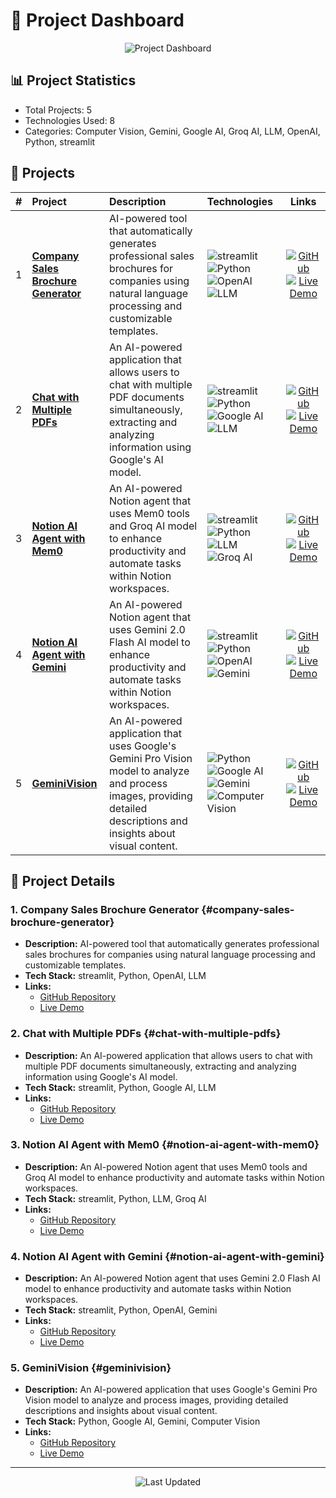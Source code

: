 # 🚀 Project Dashboard

<div align="center">

![Project Dashboard](https://readme-typing-svg.herokuapp.com?font=Fira+Code&weight=500&size=40&pause=1000&color=58A6FF&center=true&vCenter=true&width=600&height=100&lines=AI+%26+ML+Projects)

</div>

## 📊 Project Statistics
- Total Projects: 5
- Technologies Used: 8
- Categories: Computer Vision, Gemini, Google AI, Groq AI, LLM, OpenAI, Python, streamlit

## 🎯 Projects

| # | Project | Description | Technologies | Links |
|:--|:--------|:------------|:------------|:-----:|
| 1 | [**Company Sales Brochure Generator**](#company-sales-brochure-generator) | AI-powered tool that automatically generates professional sales brochures for companies using natural language processing and customizable templates. | ![streamlit](https://img.shields.io/badge/streamlit-58A6FF?style=flat-square&logo=streamlit&logoColor=white) ![Python](https://img.shields.io/badge/Python-58A6FF?style=flat-square&logo=python&logoColor=white) ![OpenAI](https://img.shields.io/badge/OpenAI-58A6FF?style=flat-square&logo=openai&logoColor=white) ![LLM](https://img.shields.io/badge/LLM-58A6FF?style=flat-square&logo=llm&logoColor=white) | [![GitHub](https://img.shields.io/badge/GitHub-181717?style=flat-square&logo=github&logoColor=white)](https://github.com/anuj-kumar-30/Company_Sales_Brochure_Generator) [![Live Demo](https://img.shields.io/badge/Live_Demo-238636?style=flat-square&logo=streamlit&logoColor=white)](https://anuj-kumar-30-company-sales-brochure--brochure-streamlit-w2huvs.streamlit.app/) |
| 2 | [**Chat with Multiple PDFs**](#chat-with-multiple-pdfs) | An AI-powered application that allows users to chat with multiple PDF documents simultaneously, extracting and analyzing information using Google's AI model. | ![streamlit](https://img.shields.io/badge/streamlit-58A6FF?style=flat-square&logo=streamlit&logoColor=white) ![Python](https://img.shields.io/badge/Python-58A6FF?style=flat-square&logo=python&logoColor=white) ![Google AI](https://img.shields.io/badge/Google%20AI-58A6FF?style=flat-square&logo=googleai&logoColor=white) ![LLM](https://img.shields.io/badge/LLM-58A6FF?style=flat-square&logo=llm&logoColor=white) | [![GitHub](https://img.shields.io/badge/GitHub-181717?style=flat-square&logo=github&logoColor=white)](https://github.com/anuj-kumar-30/chat-with-multiple-pdfs/tree/main) [![Live Demo](https://img.shields.io/badge/Live_Demo-238636?style=flat-square&logo=streamlit&logoColor=white)](https://chat-with-mulitple-pdfs.streamlit.app/) |
| 3 | [**Notion AI Agent with Mem0**](#notion-ai-agent-with-mem0) | An AI-powered Notion agent that uses Mem0 tools and Groq AI model to enhance productivity and automate tasks within Notion workspaces. | ![streamlit](https://img.shields.io/badge/streamlit-58A6FF?style=flat-square&logo=streamlit&logoColor=white) ![Python](https://img.shields.io/badge/Python-58A6FF?style=flat-square&logo=python&logoColor=white) ![LLM](https://img.shields.io/badge/LLM-58A6FF?style=flat-square&logo=llm&logoColor=white) ![Groq AI](https://img.shields.io/badge/Groq%20AI-58A6FF?style=flat-square&logo=groqai&logoColor=white) | [![GitHub](https://img.shields.io/badge/GitHub-181717?style=flat-square&logo=github&logoColor=white)](https://github.com/anuj-kumar-30/notion_ai_agent_mem0) [![Live Demo](https://img.shields.io/badge/Live_Demo-238636?style=flat-square&logo=streamlit&logoColor=white)](https://chat-with-notion-mem0.streamlit.app/) |
| 4 | [**Notion AI Agent with Gemini**](#notion-ai-agent-with-gemini) | An AI-powered Notion agent that uses Gemini 2.0 Flash AI model to enhance productivity and automate tasks within Notion workspaces. | ![streamlit](https://img.shields.io/badge/streamlit-58A6FF?style=flat-square&logo=streamlit&logoColor=white) ![Python](https://img.shields.io/badge/Python-58A6FF?style=flat-square&logo=python&logoColor=white) ![OpenAI](https://img.shields.io/badge/OpenAI-58A6FF?style=flat-square&logo=openai&logoColor=white) ![Gemini](https://img.shields.io/badge/Gemini-58A6FF?style=flat-square&logo=gemini&logoColor=white) | [![GitHub](https://img.shields.io/badge/GitHub-181717?style=flat-square&logo=github&logoColor=white)](https://github.com/anuj-kumar-30/notion-ai-agent) [![Live Demo](https://img.shields.io/badge/Live_Demo-238636?style=flat-square&logo=streamlit&logoColor=white)](https://notion-ai-agent-yqu9w7szxqcmojsukjnwdu.streamlit.app/) |
| 5 | [**GeminiVision**](#geminivision) | An AI-powered application that uses Google's Gemini Pro Vision model to analyze and process images, providing detailed descriptions and insights about visual content. | ![Python](https://img.shields.io/badge/Python-58A6FF?style=flat-square&logo=python&logoColor=white) ![Google AI](https://img.shields.io/badge/Google%20AI-58A6FF?style=flat-square&logo=googleai&logoColor=white) ![Gemini](https://img.shields.io/badge/Gemini-58A6FF?style=flat-square&logo=gemini&logoColor=white) ![Computer Vision](https://img.shields.io/badge/Computer%20Vision-58A6FF?style=flat-square&logo=computervision&logoColor=white) | [![GitHub](https://img.shields.io/badge/GitHub-181717?style=flat-square&logo=github&logoColor=white)](https://github.com/anuj-kumar-30/GeminiVision) [![Live Demo](https://img.shields.io/badge/Live_Demo-238636?style=flat-square&logo=streamlit&logoColor=white)]() |

## 📝 Project Details

### 1. Company Sales Brochure Generator {#company-sales-brochure-generator}
- **Description:** AI-powered tool that automatically generates professional sales brochures for companies using natural language processing and customizable templates.
- **Tech Stack:** streamlit, Python, OpenAI, LLM
- **Links:**
  - [GitHub Repository](https://github.com/anuj-kumar-30/Company_Sales_Brochure_Generator)
  - [Live Demo](https://anuj-kumar-30-company-sales-brochure--brochure-streamlit-w2huvs.streamlit.app/)

### 2. Chat with Multiple PDFs {#chat-with-multiple-pdfs}
- **Description:** An AI-powered application that allows users to chat with multiple PDF documents simultaneously, extracting and analyzing information using Google's AI model.
- **Tech Stack:** streamlit, Python, Google AI, LLM
- **Links:**
  - [GitHub Repository](https://github.com/anuj-kumar-30/chat-with-multiple-pdfs/tree/main)
  - [Live Demo](https://chat-with-mulitple-pdfs.streamlit.app/)

### 3. Notion AI Agent with Mem0 {#notion-ai-agent-with-mem0}
- **Description:** An AI-powered Notion agent that uses Mem0 tools and Groq AI model to enhance productivity and automate tasks within Notion workspaces.
- **Tech Stack:** streamlit, Python, LLM, Groq AI
- **Links:**
  - [GitHub Repository](https://github.com/anuj-kumar-30/notion_ai_agent_mem0)
  - [Live Demo](https://chat-with-notion-mem0.streamlit.app/)

### 4. Notion AI Agent with Gemini {#notion-ai-agent-with-gemini}
- **Description:** An AI-powered Notion agent that uses Gemini 2.0 Flash AI model to enhance productivity and automate tasks within Notion workspaces.
- **Tech Stack:** streamlit, Python, OpenAI, Gemini
- **Links:**
  - [GitHub Repository](https://github.com/anuj-kumar-30/notion-ai-agent)
  - [Live Demo](https://notion-ai-agent-yqu9w7szxqcmojsukjnwdu.streamlit.app/)

### 5. GeminiVision {#geminivision}
- **Description:** An AI-powered application that uses Google's Gemini Pro Vision model to analyze and process images, providing detailed descriptions and insights about visual content.
- **Tech Stack:** Python, Google AI, Gemini, Computer Vision
- **Links:**
  - [GitHub Repository](https://github.com/anuj-kumar-30/GeminiVision)
  - [Live Demo]()

---

<div align="center">

![Last Updated](https://img.shields.io/badge/Updated-2025--06--06-30363d)

</div>
